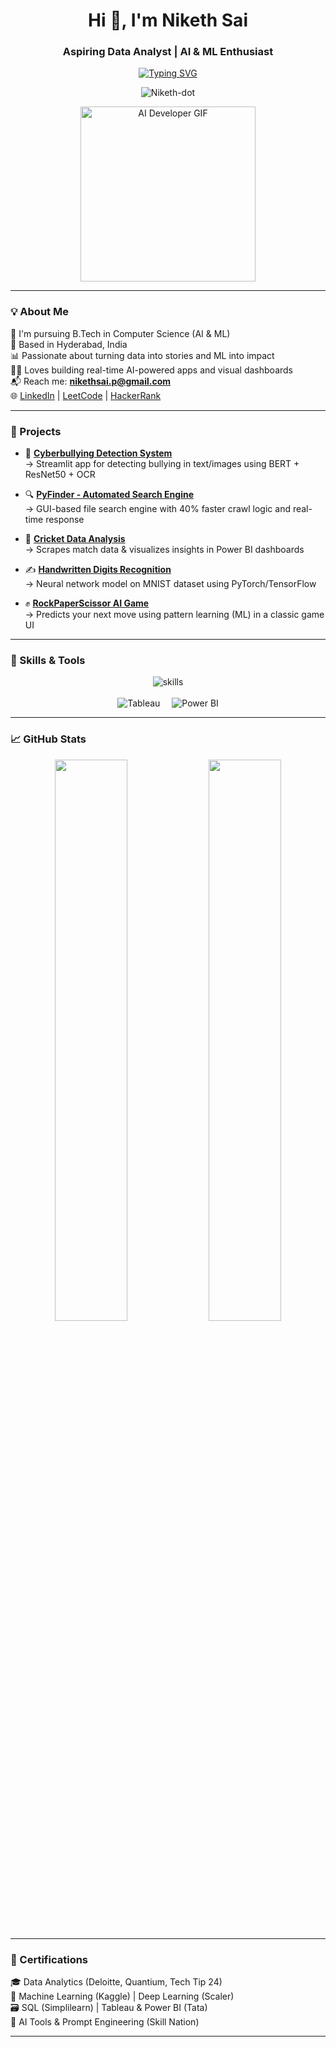<h1 align="center">Hi 👋, I'm Niketh Sai</h1>
<h3 align="center">Aspiring Data Analyst | AI & ML Enthusiast </h3>

<p align="center">
  <a href="https://git.io/typing-svg">
    <img src="https://readme-typing-svg.herokuapp.com?font=Fira+Code&duration=3000&pause=1000&color=0E75B6&width=435&lines=Data+Analytics+%F0%9F%93%8A;Machine+Learning+%F0%9F%A7%91%E2%80%8D%F0%9F%92%BB;NLP+%E2%9C%8C%EF%B8%8F+%7C+OCR+%F0%9F%93%9E+%7C+AI+Apps+%F0%9F%9A%80;Python+Developer+%F0%9F%90%8D+%7C+Power+BI+%F0%9F%93%88+%7C+Jupyter+%F0%9F%92%BB" alt="Typing SVG" />
  </a>
</p>

<p align="center">
  <img src="https://komarev.com/ghpvc/?username=Niketh-dot&label=Profile%20views&color=0e75b6&style=flat" alt="Niketh-dot" />
</p>

<p align="center">
  <img src="https://media.giphy.com/media/qgQUggAC3Pfv687qPC/giphy.gif" width="280" alt="AI Developer GIF"/>
</p>

---

### 💡 About Me

🏫 I'm pursuing B.Tech in Computer Science (AI & ML)  
📍 Based in Hyderabad, India  
📊 Passionate about turning data into stories and ML into impact  
👨‍💻 Loves building real-time AI-powered apps and visual dashboards  
📬 Reach me: **nikethsai.p@gmail.com**  
🌐 [LinkedIn](https://www.linkedin.com/in/niketh-sai) | [LeetCode](https://leetcode.com/u/Niketh_Sai) | [HackerRank](https://www.hackerrank.com/profile/nikethsai_p)

---

### 🔨 Projects

- 🚫 **[Cyberbullying Detection System](https://github.com/Niketh-dot/CyberBullying_System)**  
  → Streamlit app for detecting bullying in text/images using BERT + ResNet50 + OCR

- 🔍 **[PyFinder - Automated Search Engine](https://github.com/Niketh-dot/PyFinder)**  
  → GUI-based file search engine with 40% faster crawl logic and real-time response

- 🏏 **[Cricket Data Analysis](https://github.com/Niketh-dot/Cricket_Analysis)**  
  → Scrapes match data & visualizes insights in Power BI dashboards

- ✍️ **[Handwritten Digits Recognition](https://github.com/Niketh-dot/Handwritten_Digit_Recognition)**  
  → Neural network model on MNIST dataset using PyTorch/TensorFlow

- ✊ **[RockPaperScissor AI Game](https://github.com/Niketh-dot/RockPaperScissor)**  
  → Predicts your next move using pattern learning (ML) in a classic game UI

---

### 🧠 Skills & Tools

<p align="center">
  <img src="https://skillicons.dev/icons?i=pycharm,python,vscode,stackoverflow,mongodb,tensorflow,pytorch,jupyter,git,github,c,java,anaconda,opencv,linkedin,mysql&perline=8" alt="skills" />
  <br><br>
  <img src="https://img.icons8.com/color/48/000000/tableau-software.png" title="Tableau" alt="Tableau" style="margin-right:15px;" />
  <img src="https://img.icons8.com/color/48/000000/power-bi.png" title="Power BI" alt="Power BI" />
</p>

---

### 📈 GitHub Stats

<p align="center">
  <img src="https://github-readme-stats.vercel.app/api?username=Niketh-dot&show_icons=true&theme=radical" width="48%" />
  <img src="https://github-readme-stats.vercel.app/api/top-langs/?username=Niketh-dot&layout=compact&theme=radical" width="48%" />
</p>

---

### 📜 Certifications

🎓 Data Analytics (Deloitte, Quantium, Tech Tip 24)  
🤖 Machine Learning (Kaggle) | Deep Learning (Scaler)  
🗃 SQL (Simplilearn) | Tableau & Power BI (Tata)  
🧠 AI Tools & Prompt Engineering (Skill Nation)

---


